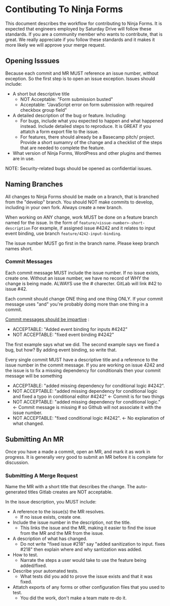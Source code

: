 # Contibuting To Ninja Forms

This document describes the workflow for contributing to Ninja Forms. It is expected that engineers employed by Saturday Drive will follow these standards. If you are a community member who wants to contribute, that is great. We really appreciate if you follow these standards and it makes it more likely we will approve your merge request.

## Opening Isssues

Because each commit and MR MUST reference an issue number, without exception. So the first step is to open an issue exception. Issues should include:

* A short but descriptive title
    * NOT Acceptable: "Form submission busted"
    * Acceptable: "JavaScript error on form submission with required checkbox group field"
* A detailed description of the bug or feature. Including:
    * For bugs, include what you expected to happen and what happened instead. Include detailed steps to reproduce. It is GREAT if you attatch a form export file to the issue.
    * For features, there should already be a Basecamp pitch/ project. Provide a short sumamry of the change and a checklist of the steps that are needed to complete the feature.
* What version of Ninja Forms, WordPress and other plugins and themes are in use.

NOTE: Security-related bugs should be opened as confidential issues.

## Naming Branches

All changes to Ninja Forms should be made on a branch, that is branched from the "develop" branch. You should NOT make commits to develop, including in your own fork. Always create a new branch.

When working on ANY change, work MUST be done on a feature branch named for the issue. In the form of `feature/<issue-number>-short-description` For example, if assigned issue #4242 and it relates to input event binding, use branch `feature/4242-input-binding`.

The issue number MUST go first in the branch name. Please keep branch names short.


### Commit Messages

Each commit message MUST include the issue number. If no issue exists, create one. Without an issue number, we have no record of WHY the change is being made. ALWAYS use the # charecter. GitLab will link #42 to issue #42.

Each commit should change ONE thing and one thing ONLY. If your commit message uses "and" you're probably doing more than one thing in a commit.

[Commit messages should be impartive](https://chris.beams.io/posts/git-commit/) :

* ACCEPTABLE: "Added event binding for inputs #4242"
* NOT ACCEPTABLE: "fixed event binding #4242"

The first example says what we did. The second example says we fixed a bug, but how? By adding event binding, so write that.

Every single commit MUST have a descriptive title and a reference to the issue number in the commit message. If you are working on issue 4242 and the issue is to fix a missing dependency for conditionals then your commit message will be something 

* ACCEPTABLE: "added missing dependency for conditional logic #4242".
* NOT ACCEPTABLE: "added missing dependency for conditional logic and fixed a typo in conditional editor #4242" <- Commit is for two things  
* NOT ACCEPTABLE: "added missing dependency for conditional logic." <- Commit message is missing # so Github will not associate it with the issue number.
* NOT ACCEPTABLE: "fixed conditional logic #4242". <- No explanation of what changed.

## Submitting An MR
Once you have a made a commit, open an MR, and mark it as work in progress. It is generally very good to submit an MR before it is complete for discussion.


### Submitting A Merge Request

Name the MR with a short title that describes the change. The auto-generated titles Gitlab creates are NOT acceptable.

In the issue description, you MUST include:

* A reference to the issue(s) the MR resolves.
    * If no issue exists, create one.
* Include the issue number in the description, not the title.
    * This links the issue and the MR, making it easier to find the issue from the MR and the MR from the issue.
* A description of what has changed.
    * Do not write "fixed issue #218" say "added sanitization to input. fixes #218" then explain where and why santization was added.
* How to test.
    * Narrate the steps a user would take to use the feature being added/fixed.
* Describe your automated tests.
    * What tests did you add to prove the issue exists and that it was fixed.
* Attatch exports of any forms or other configuration files that you used to test.
    * You did the work, don't make a team mate re-do it.
